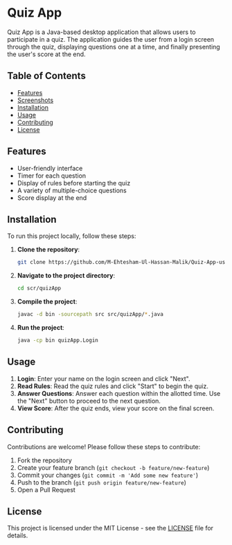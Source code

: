 # Quiz App

Quiz App is a Java-based desktop application that allows users to participate in a quiz. The application guides the user from a login screen through the quiz, displaying questions one at a time, and finally presenting the user's score at the end.

## Table of Contents

- [Features](#features)
- [Screenshots](#screenshots)
- [Installation](#installation)
- [Usage](#usage)
- [Contributing](#contributing)
- [License](#license)

## Features

- User-friendly interface
- Timer for each question
- Display of rules before starting the quiz
- A variety of multiple-choice questions
- Score display at the end

## Installation

To run this project locally, follow these steps:

1. **Clone the repository**:

    ```sh
    git clone https://github.com/M-Ehtesham-Ul-Hassan-Malik/Quiz-App-using-Java-Swing.git
    ```

2. **Navigate to the project directory**:

    ```sh
    cd scr/quizApp
    ```

3. **Compile the project**:

    ```sh
    javac -d bin -sourcepath src src/quizApp/*.java
    ```

4. **Run the project**:

    ```sh
    java -cp bin quizApp.Login
    ```

## Usage

1. **Login**: Enter your name on the login screen and click "Next".
2. **Read Rules**: Read the quiz rules and click "Start" to begin the quiz.
3. **Answer Questions**: Answer each question within the allotted time. Use the "Next" button to proceed to the next question.
4. **View Score**: After the quiz ends, view your score on the final screen.

## Contributing

Contributions are welcome! Please follow these steps to contribute:

1. Fork the repository
2. Create your feature branch (`git checkout -b feature/new-feature`)
3. Commit your changes (`git commit -m 'Add some new feature'`)
4. Push to the branch (`git push origin feature/new-feature`)
5. Open a Pull Request

## License

This project is licensed under the MIT License - see the [LICENSE](LICENSE) file for details.
